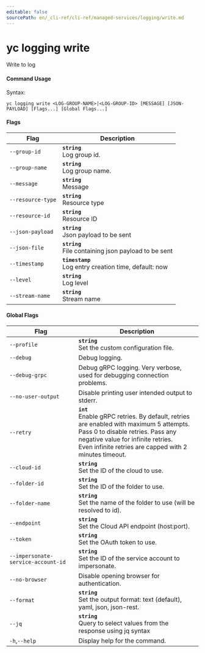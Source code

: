 ```yaml
---
editable: false
sourcePath: en/_cli-ref/cli-ref/managed-services/logging/write.md
---
```


# yc logging write

Write to log

#### Command Usage

Syntax: 

`yc logging write <LOG-GROUP-NAME>|<LOG-GROUP-ID> [MESSAGE] [JSON-PAYLOAD] [Flags...] [Global Flags...]`

#### Flags

| Flag | Description |
|----|----|
|`--group-id`|<b>`string`</b><br/>Log group id.|
|`--group-name`|<b>`string`</b><br/>Log group name.|
|`--message`|<b>`string`</b><br/>Message|
|`--resource-type`|<b>`string`</b><br/>Resource type|
|`--resource-id`|<b>`string`</b><br/>Resource ID|
|`--json-payload`|<b>`string`</b><br/>Json payload to be sent|
|`--json-file`|<b>`string`</b><br/>File containing json payload to be sent|
|`--timestamp`|<b>`timestamp`</b><br/>Log entry creation time, default: now|
|`--level`|<b>`string`</b><br/>Log level|
|`--stream-name`|<b>`string`</b><br/>Stream name|

#### Global Flags

| Flag | Description |
|----|----|
|`--profile`|<b>`string`</b><br/>Set the custom configuration file.|
|`--debug`|Debug logging.|
|`--debug-grpc`|Debug gRPC logging. Very verbose, used for debugging connection problems.|
|`--no-user-output`|Disable printing user intended output to stderr.|
|`--retry`|<b>`int`</b><br/>Enable gRPC retries. By default, retries are enabled with maximum 5 attempts.<br/>Pass 0 to disable retries. Pass any negative value for infinite retries.<br/>Even infinite retries are capped with 2 minutes timeout.|
|`--cloud-id`|<b>`string`</b><br/>Set the ID of the cloud to use.|
|`--folder-id`|<b>`string`</b><br/>Set the ID of the folder to use.|
|`--folder-name`|<b>`string`</b><br/>Set the name of the folder to use (will be resolved to id).|
|`--endpoint`|<b>`string`</b><br/>Set the Cloud API endpoint (host:port).|
|`--token`|<b>`string`</b><br/>Set the OAuth token to use.|
|`--impersonate-service-account-id`|<b>`string`</b><br/>Set the ID of the service account to impersonate.|
|`--no-browser`|Disable opening browser for authentication.|
|`--format`|<b>`string`</b><br/>Set the output format: text (default), yaml, json, json-rest.|
|`--jq`|<b>`string`</b><br/>Query to select values from the response using jq syntax|
|`-h`,`--help`|Display help for the command.|
